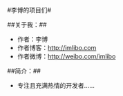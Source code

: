 #李博的项目们#

##关于我：##

 * 作者：李博
 * 作者博客：http://imlibo.com
 * 作者微博：http://weibo.com/imlibo

##简介：##
 * 专注且充满热情的开发者……
